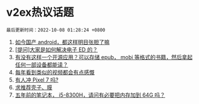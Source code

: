 # v2ex热议话题

`最后更新时间：2022-10-08 01:28:24 +0800`

1. [如今国产 android，都这样明目张胆了嘛](https://www.v2ex.com/t/885075)
1. [[提问]大家是如何解决电子 ED 的？](https://www.v2ex.com/t/884992)
1. [有没有这样一个开源应用？可以存储 epub， mobi 等格式的书籍，然后拿起任何一部设备都能读？](https://www.v2ex.com/t/884988)
1. [每年看到类似的视频都会有点感慨](https://www.v2ex.com/t/884975)
1. [有人冲 Pixel 7 吗?](https://www.v2ex.com/t/884956)
1. [求推荐壳子、膜](https://www.v2ex.com/t/884997)
1. [五年前的笔记本， i5-8300H，请问有必要把内存加到 64G 吗？](https://www.v2ex.com/t/885071)

